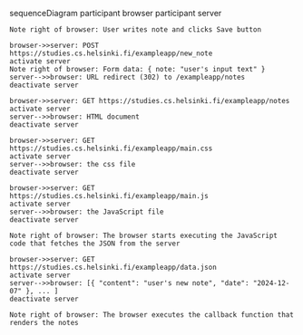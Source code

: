 sequenceDiagram
    participant browser
    participant server

    Note right of browser: User writes note and clicks Save button

    browser->>server: POST https://studies.cs.helsinki.fi/exampleapp/new_note
    activate server
    Note right of browser: Form data: { note: "user's input text" }
    server-->>browser: URL redirect (302) to /exampleapp/notes
    deactivate server

    browser->>server: GET https://studies.cs.helsinki.fi/exampleapp/notes
    activate server
    server-->>browser: HTML document
    deactivate server

    browser->>server: GET https://studies.cs.helsinki.fi/exampleapp/main.css
    activate server
    server-->>browser: the css file
    deactivate server

    browser->>server: GET https://studies.cs.helsinki.fi/exampleapp/main.js
    activate server
    server-->>browser: the JavaScript file
    deactivate server

    Note right of browser: The browser starts executing the JavaScript code that fetches the JSON from the server

    browser->>server: GET https://studies.cs.helsinki.fi/exampleapp/data.json
    activate server
    server-->>browser: [{ "content": "user's new note", "date": "2024-12-07" }, ... ]
    deactivate server

    Note right of browser: The browser executes the callback function that renders the notes
